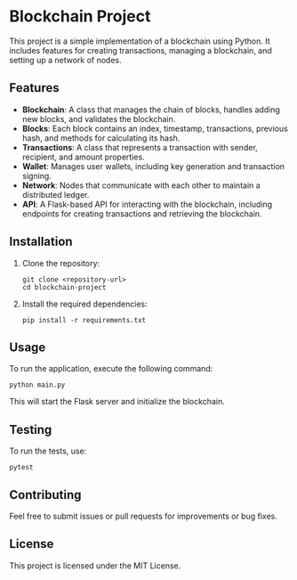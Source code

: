 # Blockchain Project

This project is a simple implementation of a blockchain using Python. It includes features for creating transactions, managing a blockchain, and setting up a network of nodes.

## Features

- **Blockchain**: A class that manages the chain of blocks, handles adding new blocks, and validates the blockchain.
- **Blocks**: Each block contains an index, timestamp, transactions, previous hash, and methods for calculating its hash.
- **Transactions**: A class that represents a transaction with sender, recipient, and amount properties.
- **Wallet**: Manages user wallets, including key generation and transaction signing.
- **Network**: Nodes that communicate with each other to maintain a distributed ledger.
- **API**: A Flask-based API for interacting with the blockchain, including endpoints for creating transactions and retrieving the blockchain.

## Installation

1. Clone the repository:
   ```
   git clone <repository-url>
   cd blockchain-project
   ```

2. Install the required dependencies:
   ```
   pip install -r requirements.txt
   ```

## Usage

To run the application, execute the following command:
```
python main.py
```

This will start the Flask server and initialize the blockchain.

## Testing

To run the tests, use:
```
pytest
```

## Contributing

Feel free to submit issues or pull requests for improvements or bug fixes.

## License

This project is licensed under the MIT License.